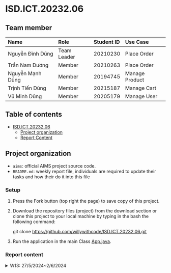 # ISD.ICT.20232.06

## Team member

| Name               | Role        | Student ID | Use Case        |
| :----------------- | :---------- | :--------- | :-------------- |
| Nguyễn Đình Dũng   | Team Leader | 20210230   | Place Order     |
| Trần Nam Dương     | Member      | 20210263   | Place Order     |
| Nguyễn Mạnh Dũng   | Member      | 20194745   | Manage Product  |
| Trịnh Tiến Dũng    | Member      | 20215187   | Manage Cart     |
| Vũ Minh Dũng       | Member      | 20205179   | Manage User     |


## Table of contents

- [ISD.ICT.20232.06](#isdict20232.06)
  - [Project organization](#project-organization)
  - [Report Content](#report-content)

## Project organization

- `aims`: official AIMS project source code.
- `README.md`: weekly report file, individuals are required to update their tasks and how their do it into this file

### Setup

1. Press the Fork button (top right the page) to save copy of this project.
2. Download the repository files (project) from the download section or clone this project to your local machine by typing in the bash the following command:

   git clone https://github.com/willywithcode/ISD.ICT.20232.06.git

3. Run the application in the main Class [App.java](/app/App.java).

### Report content
<details>
    <summary>W13: 27/5/2024~2/6/2024</summary>
    <br>
    <details>
        <summary>Nguyễn Đình Dũng</summary>
        <br>
        - Assigned tasks:<br>
          + Detect SOLID in PaymentController Class and PlaceOrderController Class<br>
        - Implementation details:<br>
          - Pull request(s): <br>
            + https://github.com/willywithcode/ISD.ICT.20232.06/pull/7<br>
          - Specific implementation details:<br>
    </details>
    <details>
        <summary>Trần Nam Dương</summary>
        <br>
        - Assigned tasks:<br>
          + Detect SOLID in PlaceOrderExceptions, Order and OrderMedia class<br>
        - Implementation details:<br>
          - Pull request(s):  https://github.com/willywithcode/ISD.ICT.20232.06/pull/6<br>
          - Specific implementation details:<br>
    </details>
    <details>
        <summary>Trịnh Tiến Dũng</summary>
        <br>
        - Assigned tasks:<br>
          + Detect SOLID in classes which are included in Manage Cart UC<br>
        - Implementation details:<br>
          - Pull request(s): https://github.com/willywithcode/ISD.ICT.20232.06/pull/5<br>
          - Specific implementation details:<br>
    </details>
</details>
